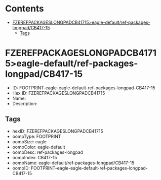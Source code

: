 



Contents
========

* [FZEREFPACKAGESLONGPADCB41715>eagle-default/ref-packages-longpad/CB417-15](#fzerefpackageslongpadcb41715eagle-defaultref-packages-longpadcb417-15)
	* [Tags](#tags)

# FZEREFPACKAGESLONGPADCB41715>eagle-default/ref-packages-longpad/CB417-15

- ID: FOOTPRINT-eagle-eagle-default-ref-packages-longpad-CB417-15
- Hex ID: FZEREFPACKAGESLONGPADCB41715
- Name: 
- Description: 

## Tags

- hexID: FZEREFPACKAGESLONGPADCB41715
- oompType: FOOTPRINT
- oompSize: eagle
- oompColor: eagle-default
- oompDesc: ref-packages-longpad
- oompIndex: CB417-15
- oompName: eagle-default/ref-packages-longpad/CB417-15
- oompID: FOOTPRINT-eagle-eagle-default-ref-packages-longpad-CB417-15
